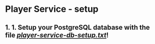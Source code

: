 # Player Service - setup
## 1. 1. Setup your PostgreSQL database with the file *[player-service-db-setup.txt](player-service-db-setup.txt)*!